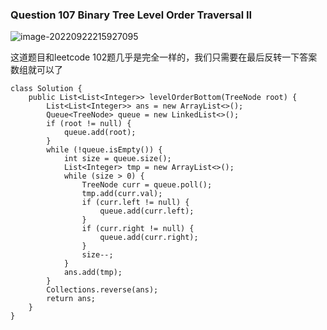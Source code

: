 ### Question 107 Binary Tree Level Order Traversal II

![image-20220922215927095](C:\Users\jason\AppData\Roaming\Typora\typora-user-images\image-20220922215927095.png)

这道题目和leetcode 102题几乎是完全一样的，我们只需要在最后反转一下答案数组就可以了

```
class Solution {
    public List<List<Integer>> levelOrderBottom(TreeNode root) {
        List<List<Integer>> ans = new ArrayList<>();
        Queue<TreeNode> queue = new LinkedList<>();
        if (root != null) {
            queue.add(root);
        }
        while (!queue.isEmpty()) {
            int size = queue.size();
            List<Integer> tmp = new ArrayList<>();
            while (size > 0) {
                TreeNode curr = queue.poll();
                tmp.add(curr.val);
                if (curr.left != null) {
                    queue.add(curr.left);
                }
                if (curr.right != null) {
                    queue.add(curr.right);
                }
                size--;
            }
            ans.add(tmp);
        }
        Collections.reverse(ans);
        return ans;
    }
}
```

